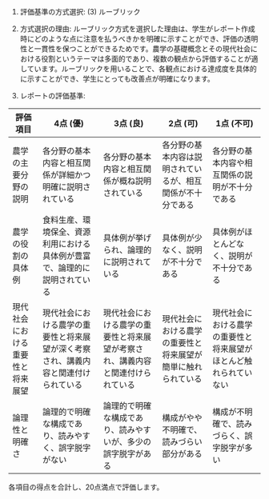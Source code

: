 1. 評価基準の方式選択: (3) ルーブリック

2. 方式選択の理由:
ルーブリック方式を選択した理由は、学生がレポート作成時にどのような点に注意を払うべきかを明確に示すことができ、評価の透明性と一貫性を保つことができるためです。農学の基礎概念とその現代社会における役割というテーマは多面的であり、複数の観点から評価することが適しています。ルーブリックを用いることで、各観点における達成度を具体的に示すことができ、学生にとっても改善点が明確になります。

3. レポートの評価基準:

| 評価項目           | 4点 (優)                                                                 | 3点 (良)                                                               | 2点 (可)                                                               | 1点 (不可)                                                             |
|--------------------|---------------------------------------------------------------------------|------------------------------------------------------------------------|------------------------------------------------------------------------|------------------------------------------------------------------------|
| 農学の主要分野の説明 | 各分野の基本内容と相互関係が詳細かつ明確に説明されている                 | 各分野の基本内容と相互関係が概ね説明されている                         | 各分野の基本内容は説明されているが、相互関係が不十分である             | 各分野の基本内容や相互関係の説明が不十分である                         |
| 農学の役割の具体例   | 食料生産、環境保全、資源利用における具体例が豊富で、論理的に説明されている | 具体例が挙げられ、論理的に説明されている                               | 具体例が少なく、説明が不十分である                                     | 具体例がほとんどなく、説明が不十分である                               |
| 現代社会における重要性と将来展望 | 現代社会における農学の重要性と将来展望が深く考察され、講義内容と関連付けられている | 現代社会における農学の重要性と将来展望が考察され、講義内容と関連付けられている | 現代社会における農学の重要性と将来展望が簡単に触れられている         | 現代社会における農学の重要性と将来展望がほとんど触れられていない     |
| 論理性と明確さ       | 論理的で明確な構成であり、読みやすく、誤字脱字がない                     | 論理的で明確な構成であり、読みやすいが、多少の誤字脱字がある           | 構成がやや不明確で、読みづらい部分がある                               | 構成が不明確で、読みづらく、誤字脱字が多い                             |

各項目の得点を合計し、20点満点で評価します。
